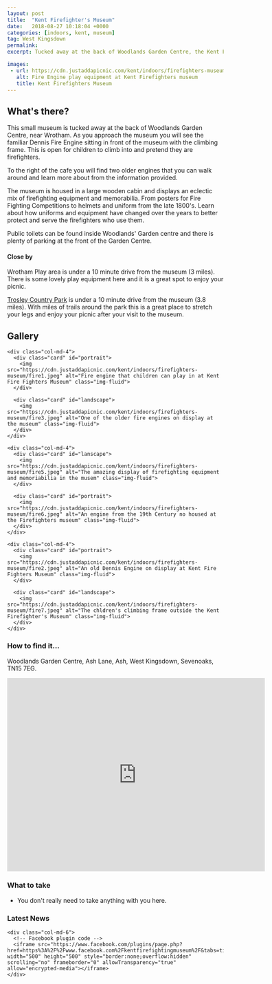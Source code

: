 ```yaml
---
layout: post
title:  "Kent Firefighter's Museum"
date:   2018-08-27 10:18:04 +0000
categories: [indoors, kent, museum]
tag: West Kingsdown
permalink: 
excerpt: Tucked away at the back of Woodlands Garden Centre, the Kent Firefighters Museum displays lots of fascinating artefacts from firefighting history.  With an old fire engine to play in the kids imaginations will be ignited.

images: 
 - url: https://cdn.justaddapicnic.com/kent/indoors/firefighters-museum/fire7.jpeg
   alt: Fire Engine play equipment at Kent Firefighters museum
   title: Kent Firefighters Museum
---
```


## What's there?
This small museum is tucked away at the back of Woodlands Garden Centre, near Wrotham.  As you approach the museum you will see the familiar Dennis Fire Engine sitting in front of the museum with the climbing frame.  This is open for children to climb into and pretend they are firefighters.

To the right of the cafe you will find two older engines that you can walk around and learn more about from the information provided.

The museum is housed in a large wooden cabin and displays an eclectic mix of firefighting equipment and memorabilia.  From posters for Fire Fighting Competitions to helmets and uniform from the late 1800's.  Learn about how uniforms and equipment have changed over the years to better protect and serve the firefighters who use them.

Public toilets can be found inside Woodlands' Garden centre and there is plenty of parking at the front of the Garden Centre.

#### Close by
Wrotham Play area is under a 10 minute drive from the museum (3 miles).  There is some lovely play equipment here and it is a great spot to enjoy your picnic.

[Trosley Country Park](/outdoors/kent/park/2018/08/27/trosley-park.html) is under a 10 minute drive from the museum (3.8 miles). With miles of trails around the park this is a great place to stretch your legs and enjoy your picnic after your visit to the museum.

## Gallery

<div class="container">

  <div class="row">

    <div class="col-md-4">
      <div class="card" id="portrait">
        <img src="https://cdn.justaddapicnic.com/kent/indoors/firefighters-museum/fire1.jpeg" alt="Fire engine that children can play in at Kent Fire Fighters Museum" class="img-fluid">
      </div>

      <div class="card" id="landscape">
        <img src="https://cdn.justaddapicnic.com/kent/indoors/firefighters-museum/fire3.jpeg" alt="One of the older fire engines on display at the museum" class="img-fluid">
      </div>  
    </div>

    <div class="col-md-4">
      <div class="card" id="lanscape">
        <img src="https://cdn.justaddapicnic.com/kent/indoors/firefighters-museum/fire5.jpeg" alt="The amazing display of firefighting equipment and memoriabilia in the musem" class="img-fluid">
      </div>

      <div class="card" id="portrait">
        <img src="https://cdn.justaddapicnic.com/kent/indoors/firefighters-museum/fire6.jpeg" alt="An engine from the 19th Century no housed at the Firefighters museum" class="img-fluid">
      </div>
    </div>

    <div class="col-md-4">
      <div class="card" id="portrait">
        <img src="https://cdn.justaddapicnic.com/kent/indoors/firefighters-museum/fire2.jpeg" alt="An old Dennis Engine on display at Kent Fire Fighters Museum" class="img-fluid">
      </div>

      <div class="card" id="landscape">
        <img src="https://cdn.justaddapicnic.com/kent/indoors/firefighters-museum/fire7.jpeg" alt="The chldren's climbing frame outside the Kent Firefighter's Museum" class="img-fluid">
      </div>
    </div>

  </div>      
</div>


### How to find it...
Woodlands Garden Centre, Ash Lane, Ash, West Kingsdown, Sevenoaks, TN15 7EG.

<iframe src="https://www.google.com/maps/embed?pb=!1m18!1m12!1m3!1d9973.876446390681!2d0.2776218053359061!3d51.33309604238658!2m3!1f0!2f0!3f0!3m2!1i1024!2i768!4f13.1!3m3!1m2!1s0x47df4b592f526e2b%3A0x6eb0f7e7da157294!2sKent+Firefighting+Museum!5e0!3m2!1sen!2suk!4v1536062903831" width="600" height="450" frameborder="0" style="border:0" allowfullscreen></iframe>

### What to take
* You don't really need to take anything with you here.

### Latest News

<div class="container">
  <div class="row">
<!--     <div class="col-md-6">
      Twitter plugin code
    </div> -->
  
    <div class="col-md-6">
      <!-- Facebook plugin code -->
      <iframe src="https://www.facebook.com/plugins/page.php?href=https%3A%2F%2Fwww.facebook.com%2Fkentfirefightingmuseum%2F&tabs=timeline&width=500&height=500&small_header=true&adapt_container_width=true&hide_cover=false&show_facepile=false&appId" width="500" height="500" style="border:none;overflow:hidden" scrolling="no" frameborder="0" allowTransparency="true" allow="encrypted-media"></iframe>
    </div>
  </div>
</div>
